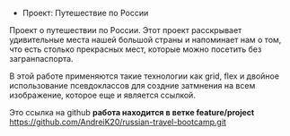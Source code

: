 * Проект: Путешествие по России


Проект о путешествии по России.
Этот проект расскрывает удивительные места нашей большой страны и напоминает нам о том, что есть столько прекрасных мест, которые можно посетить без загранпаспорта. 


В этой работе применяются такие технологии  как grid, flex и двойное использование псевдоклассов для создние затмнения на всем изображение, которое еще и является ссылкой. 

Это ссылка на github 
**работа находится в ветке feature/project**
https://github.com/AndreiK20/russian-travel-bootcamp.git



